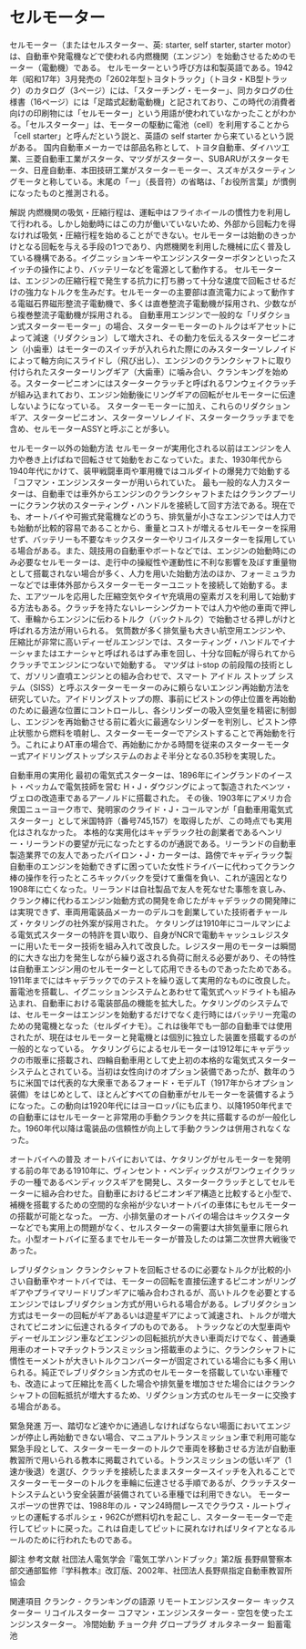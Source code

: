 # セルモーター

セルモーター（またはセルスターター、英: starter, self starter, starter motor）は、自動車や発電機などで使われる内燃機関（エンジン）を始動させるためのモーター（電動機）である。
セルモーターという呼び方は和製英語である。1942年（昭和17年）3月発売の「2602年型トヨタトラック」（トヨタ・KB型トラック）のカタログ（3ページ）には、「スターチング・モーター」、同カタログの仕様書（16ページ）には「足踏式起動電動機」と記されており、この時代の消費者向けの印刷物には「セルモーター」という用語が使われていなかったことがわかる。「セルスターター」は、モーターの駆動に電池（cell）を利用することから「cell starter」と呼んだという説と、英語の self starter から来ているという説がある。
国内自動車メーカーでは部品名称として、トヨタ自動車、ダイハツ工業、三菱自動車工業がスタータ、マツダがスターター、SUBARUがスタータモータ、日産自動車、本田技研工業がスターターモーター、スズキがスターティングモータと称している。末尾の「ー」（長音符）の省略は、「お役所言葉」が慣例になったものと推測される。

解説
内燃機関の吸気・圧縮行程は、運転中はフライホイールの慣性力を利用して行われる。しかし始動時にはこの力が働いていないため、外部から回転力を得なければ吸気・圧縮行程を始めることができない。セルモーターは始動のきっかけとなる回転を与える手段の1つであり、内燃機関を利用した機械に広く普及している機構である。イグニッションキーやエンジンスターターボタンといったスイッチの操作により、バッテリーなどを電源として動作する。
セルモーターは、エンジンの圧縮行程で発生する抗力に打ち勝って十分な速度で回転させるだけの強力なトルクを生みだす。セルモーターの主要部は直流電力によって動作する電磁石界磁形整流子電動機で、多くは直巻整流子電動機が採用され、少数ながら複巻整流子電動機が採用される。
自動車用エンジンで一般的な「リダクション式スターターモーター」の場合、スターターモーターのトルクはギアセットによって減速（リダクション）して増大され、その動力を伝えるスターターピニオン（小歯車）はモーターのスイッチが入れられた際にのみスターターソレノイドによって軸方向にスライドし（飛び出し）、エンジンのクランクシャフトに取り付けられたスターターリングギア（大歯車）に噛み合い、クランキングを始める。スターターピニオンにはスタータークラッチと呼ばれるワンウェイクラッチが組み込まれており、エンジン始動後にリングギアの回転がセルモーターに伝達しないようになっている。
スターターモーターに加え、これらのリダクションギア、スターターピニオン、スターターソレノイド、スタータークラッチまでを含め、セルモーターASSYと呼ぶことが多い。

セルモーター以外の始動方法
セルモーターが実用化される以前はエンジンを人力や巻き上げばねで回転させて始動をおこなっていた。また、1930年代から1940年代にかけて、装甲戦闘車両や軍用機ではコルダイトの爆発力で始動する「コフマン・エンジンスターターが用いられていた。
最も一般的な人力スターターは、自動車では車外からエンジンのクランクシャフトまたはクランクプーリーにクランク状のスターティング・ハンドルを接続して回す方法である。現在でも、オートバイや可搬式発電機などのうち、排気量が小さなエンジンでは人力でも始動が比較的容易であることから、重量とコストが増えるセルモーターを採用せず、バッテリーも不要なキックスターターやリコイルスターターを採用している場合がある。また、競技用の自動車やボートなどでは、エンジンの始動時にのみ必要なセルモーターは、走行中の操縦性や運動性に不利な影響を及ぼす重量物として搭載されない場合が多く、人力を用いた始動方法のほか、フォーミュラカーなどでは車体外部からスターターモーターユニットを接続して始動する。また、エアツールを応用した圧縮空気やタイヤ充填用の窒素ガスを利用して始動する方法もある。クラッチを持たないレーシングカートでは人力や他の車両で押して、車輪からエンジンに伝わるトルク（バックトルク）で始動させる押しがけと呼ばれる方法が用いられる。
気筒数が多く排気量も大きい航空用エンジンや、圧縮比が非常に高いディーゼルエンジンでは、スターティング・ハンドルでイナーシャまたはエナーシャと呼ばれるはずみ車を回し、十分な回転が得られてからクラッチでエンジンにつないで始動する。
マツダは i-stop の前段階の技術として、ガソリン直噴エンジンとの組み合わせで、スマート アイドル ストップ システム（SISS）と呼ぶスターターモーターのみに頼らないエンジン再始動方法を研究していた。アイドリングストップの際、事前にピストンの停止位置を再始動のために最適な位置にコントロールし、各シリンダーの吸入空気量を精密に制御し、エンジンを再始動させる前に着火に最適なシリンダーを判別し、ピストン停止状態から燃料を噴射し、スターターモーターでアシストすることで再始動を行う。これによりAT車の場合で、再始動にかかる時間を従来のスターターモーター式アイドリングストップシステムのおよそ半分となる0.35秒を実現した。

自動車用の実用化
最初の電気式スターターは、1896年にイングランドのイースト・ペッカムで電気技師を営む H・J・ダウジングによって製造されたベンツ・ヴェロの改造車であるアーノルドに搭載された。
その後、1903年にアメリカ合衆国ニューヨーク市で、発明家のクライド・J・コールマンが「自動車用電気式スターター」として米国特許（番号745,157）を取得したが、この時点でも実用化はされなかった。
本格的な実用化はキャデラック社の創業者であるヘンリー・リーランドの要望が元になったとするのが通説である。リーランドの自動車製造業界での友人であったバイロン・J・カーターは、路傍でキャディラック製自動車のエンジンを始動できずに困っていた女性ドライバーに代わってクランク棒の操作を行ったところキックバックを受けて重傷を負い、これが遠因となり1908年に亡くなった。リーランドは自社製品で友人を死なせた事態を哀しみ、クランク棒に代わるエンジン始動方式の開発を命じたがキャデラックの開発陣には実現できず、車両用電装品メーカーのデルコを創業していた技術者チャールズ・ケタリングの社外案が採用された。
ケタリングは1910年にコールマンによる電気式スターターの特許を買い取り、自身がNCRで電動キャッシュレジスターに用いたモーター技術を組み入れて改良した。レジスター用のモーターは瞬間的に大きな出力を発生しながら繰り返される負荷に耐える必要があり、その特性は自動車エンジン用のセルモーターとして応用できるものであったためである。1911年までにはキャデラックでのテストを繰り返して実用的なものに改良した。蓄電池を搭載し、イグニッションシステムとあわせて電気式ヘッドライトも組み込まれ、自動車における電装部品の機能を拡大した。ケタリングのシステムでは、セルモーターはエンジンを始動するだけでなく走行時にはバッテリー充電のための発電機となった（セルダイナモ）。これは後年でも一部の自動車では使用されたが、現在はセルモーターと発電機とは個別に独立した装置を搭載するのが一般的となっている。
ケタリングらによるセルモーターは1912年にキャデラックの市販車に搭載され、四輪自動車用として史上初の本格的な電気式スターターシステムとされている。当初は女性向けのオプション装備であったが、数年のうちに米国では代表的な大衆車であるフォード・モデルT（1917年からオプション装備）をはじめとして、ほとんどすべての自動車がセルモーターを装備するようになった。この動向は1920年代にはヨーロッパにも広まり、以降1950年代までの自動車にはセルモーターと非常用の手動クランクを共に搭載するのが一般化した。1960年代以降は電装品の信頼性が向上して手動クランクは併用されなくなった。

オートバイへの普及
オートバイにおいては、ケタリングがセルモーターを発明する前の年である1910年に、ヴィンセント・ベンディックスがワンウェイクラッチの一種であるベンディックスギアを開発し、スタータークラッチとしてセルモーターに組み合わせた。自動車におけるピニオンギア構造と比較すると小型で、補機を搭載するための空間的な余裕が少ないオートバイの車体にもセルモーターの搭載が可能となった。
一方、小排気量のオートバイの場合はキックスターターなどでも実用上の問題がなく、セルスターターの需要は大排気量車に限られた。小型オートバイに至るまでセルモーターが普及したのは第二次世界大戦後であった。

レブリダクション
クランクシャフトを回転させるのに必要なトルクが比較的小さい自動車やオートバイでは、モーターの回転を直接伝達するピニオンがリングギアやプライマリードリブンギアに噛み合わされるが、高いトルクを必要とするエンジンではレブリダクション方式が用いられる場合がある。レブリダクション方式はモーターの回転がギアあるいは遊星ギアによって減速され、トルクが増大されてピニオンに伝達されるタイプのものである。
トラックなどの大型車両やディーゼルエンジン車などエンジンの回転抵抗が大きい車両だけでなく、普通乗用車のオートマチックトランスミッション搭載車のように、クランクシャフトに慣性モーメントが大きいトルクコンバーターが固定されている場合にも多く用いられる。純正でレブリダクション方式のセルモーターを搭載していない車種でも、改造によって圧縮比を高くした場合や排気量を増加させた場合にはクランクシャフトの回転抵抗が増大するため、リダクション方式のセルモーターに交換する場合がある。

緊急発進
万一、踏切など速やかに通過しなければならない場面においてエンジンが停止し再始動できない場合、マニュアルトランスミッション車で利用可能な緊急手段として、スターターモーターのトルクで車両を移動させる方法が自動車教習所で用いられる教本に掲載されている。トランスミッションの低いギア（1速か後退）を選び、クラッチを接続したままスタータースイッチを入れることでスターターモーターのトルクを車輪に伝達させる手順であるが、クラッチスタートシステムという安全装置が装備されている車種では利用できない。
モータースポーツの世界では、1988年のル・マン24時間レースでクラウス・ルートヴィッヒの運転するポルシェ・962Cが燃料切れを起こし、スターターモーターで走行してピットに戻った。これは自走してピットに戻れなければリタイアとなるルールのために行われたものである。

脚注
参考文献
社団法人電気学会『電気工学ハンドブック』第2版
長野県警察本部交通部監修『学科教本』改訂版、2002年、社団法人長野県指定自動車教習所協会

関連項目
クランク - クランキングの語源
リモートエンジンスターター
キックスターター
リコイルスターター
コフマン・エンジンスターター - 空包を使ったエンジンスターター。
冷間始動
チョーク弁
グロープラグ
オルタネーター
鉛蓄電池
